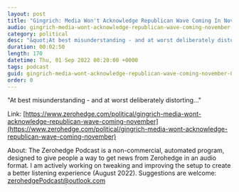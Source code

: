 ```yaml
---
layout: post
title: "Gingrich: Media Won't Acknowledge Republican Wave Coming In November"
audio: gingrich-media-wont-acknowledge-republican-wave-coming-november-0
category: political
desc: "&quot;At best misunderstanding - and at worst deliberately distorting...&quot;"
duration: 00:02:50
length: 170
datetime: Thu, 01 Sep 2022 00:20:00 +0000
tags: podcast
guid: gingrich-media-wont-acknowledge-republican-wave-coming-november-0
order: 0
---
```

&quot;At best misunderstanding - and at worst deliberately distorting...&quot;

Link: [https://www.zerohedge.com/political/gingrich-media-wont-acknowledge-republican-wave-coming-november](https://www.zerohedge.com/political/gingrich-media-wont-acknowledge-republican-wave-coming-november)

About: The Zerohedge Podcast is a non-commercial, automated program, designed to give people a way to get news from Zerohedge in an audio format.  I am actively working on tweaking and improving the setup to create a better listening experience (August 2022).  Suggestions are welcome: [zerohedgePodcast@outlook.com](mailto:zerohedgePodcast@outlook.com)